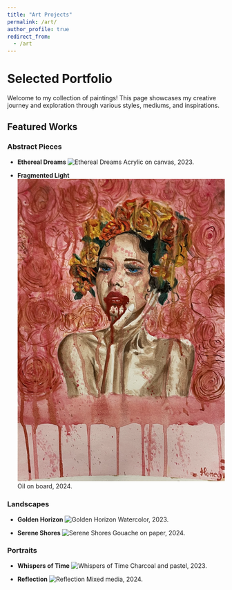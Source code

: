 ```yaml
---
title: "Art Projects"
permalink: /art/
author_profile: true
redirect_from:
  - /art
---
```


# Selected Portfolio

Welcome to my collection of paintings! This page showcases my creative journey and exploration through various styles, mediums, and inspirations.

## Featured Works

### Abstract Pieces
- **Ethereal Dreams**
  ![Ethereal Dreams]()
  Acrylic on canvas, 2023.

- **Fragmented Light**
  ![Fragmented Light](paintings/painting1.png)
  Oil on board, 2024.

### Landscapes
- **Golden Horizon**
  ![Golden Horizon](paintings/painting2.png)
  Watercolor, 2023.

- **Serene Shores**
  ![Serene Shores](paintings/painting3.png)
  Gouache on paper, 2024.

### Portraits
- **Whispers of Time**
  ![Whispers of Time](paintings/painting4.png)
  Charcoal and pastel, 2023.

- **Reflection**
  ![Reflection](paintings/painting5.png)
  Mixed media, 2024.

